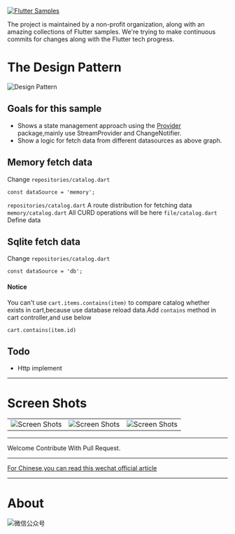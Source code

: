 <a href="https://github.com/flutter-samples/flutter-design-pattern"><img src="https://raw.githubusercontent.com/flutter-samples/flutter-design-pattern/master/github-assets/logo.png" alt="Flutter Samples" /></a>

The project is maintained by a non-profit organization, along with an amazing collections of Flutter samples. We're trying to make continuous commits for changes along with the Flutter tech progress.


# The Design Pattern 

<img src="https://raw.githubusercontent.com/flutter-samples/flutter-design-pattern/master/github-assets/flutter-design-pattern.png" alt="Design Pattern" />

## Goals for this sample

- Shows a state management approach using the [Provider](https://pub.dev/packages/provider) package,mainly use StreamProvider and ChangeNotifier. 
- Show a logic for fetch data from different datasources as above graph.

## Memory fetch data

Change `repositories/catalog.dart`

```
const dataSource = 'memory';
```

`repositories/catalog.dart` A route distribution for fetching data
`memory/catalog.dart` All CURD operations will be here
`file/catalog.dart` Define data

## Sqlite fetch data

Change `repositories/catalog.dart`

```
const dataSource = 'db';
```

#### Notice

You can't use  `cart.items.contains(item)` to compare catalog whether exists in cart,because use database reload data.Add `contains` method in cart controller,and use below

```
cart.contains(item.id)
```

## Todo
- Http implement
---
# Screen Shots

<table>
  <tr>
    <td><img src="https://raw.githubusercontent.com/flutter-samples/flutter-design-pattern/master/github-assets/Screenshot_1567050012.png" alt="Screen Shots" /></td>
    <td><img src="https://raw.githubusercontent.com/flutter-samples/flutter-design-pattern/master/github-assets/Screenshot_1567050036.png" alt="Screen Shots" /></td>
    <td><img src="https://raw.githubusercontent.com/flutter-samples/flutter-design-pattern/master/github-assets/Screenshot_1567583879.png" alt="Screen Shots" /></td>
  </tr>
</table>


---

Welcome Contribute With Pull Request.

---

[For Chinese,you can read this wechat official article](https://mp.weixin.qq.com/s/nyCp9KaWpMqyzVnbv_07Iw)

---

# About
![微信公众号](https://raw.githubusercontent.com/flutter-samples/flutter-design-pattern/master/github-assets/official.png)


